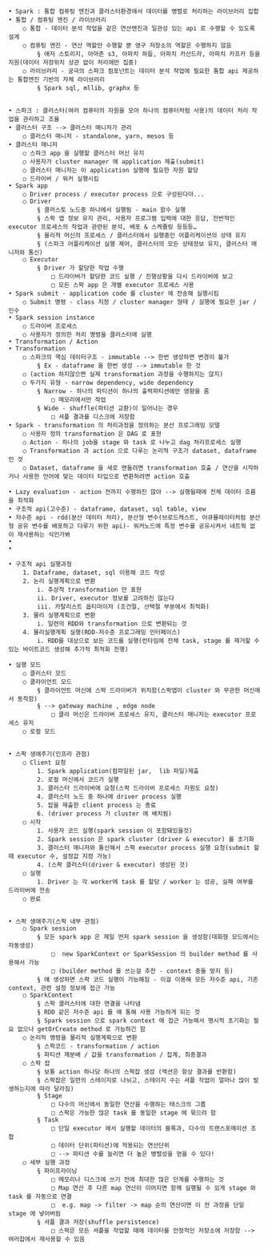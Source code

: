 	• Spark : 통합 컴퓨팅 엔진과 클러스터환경에서 데이터를 병렬로 처리하는 라이브러리 집합
	• 통합 / 컴퓨팅 엔진 / 라이브러리
		○ 통합 - 데이터 분석 작업을 같은 연산엔진과 일관성 있는 api 로 수행할 수 있도록 설계
		○ 컴퓨팅 엔진 - 연산 역할만 수행할 뿐 영구 저장소의 역할은 수행하지 않음
			§ 애저 스토리지, 아마존 s3, 아파치 하둡, 아파치 카산드라, 아파치 카프카 등을 지원(데이터 저장위치 상관 없이 처리에만 집중)
		○ 라이브러리 - 궁극의 스파크 컴포넌트는 데이터 분석 작업에 필요한 통합 api 제공하는 통합엔진 기반의 자체 라이브러리
			§ Spark sql, mllib, graphx 등


	• 스파크 : 클러스터(여러 컴퓨터의 자원을 모아 하나의 컴퓨터처럼 사용)의 데이터 처리 작업을 관리하고 조율
	• 클러스터 구조 --> 클러스터 매니저가 관리
		○ 클러스터 매니저 - standalone, yarn, mesos 등
	• 클러스터 매니저
		○ 스파크 app 을 실행할 클러스터 머신 유지
		○ 사용자가 cluster manager 에 application 제출(submit)
		○ 클러스터 매니저는 이 application 실행에 필요한 자원 할당
		○ 드라이버 / 워커 실행시킴
	• Spark app
		○ Driver process / executor process 으로 구성된다아...
		○ Driver
			§ 클러스토 노드중 하나에서 실행됨 - main 함수 실행
			§ 스팍 앱 정보 유지 관리, 사용자 프로그램 입력에 대한 응답, 전반적인 executor 프로세스의 작업과 관련된 분석, 배포 & 스케쥴링 등등등…
			§ 물리적 머신의 프로세스 / 클러스터에서 실행중인 어플리케이션의 상태 유지
			§ (스파크 어플리케이션 실행 제어, 클러스터의 모든 상태정보 유지, 클러스터 매니저와 통신)
		○ Executor
			§ Driver 가 할당한 작업 수행
				□ 드라이버가 할당한 코드 실행 / 진행상황을 다시 드라이버에 보고
				□ 모든 스팍 app 은 개별 executor 프로세스 사용
	• Spark submit - application code 를 cluster 에 전송해 실행시킴
		○ Submit 명령 - class 지정 / cluster manager 형태 / 실행에 필요한 jar / 인수
	• Spark session instance
		○ 드라이버 프로세스
		○ 사용자가 정의한 처리 명령을 클러스터에 실행
	• Transformation / Action
	• Transformation
		○ 스파크의 핵심 데이터구조 - immutable --> 한번 생성하면 변경이 불가
			§ Ex - dataframe 을 한번 생성 --> immutable 한 것
		○ (action 하지않으면 실제 transformation 과정을 수행하지는 않지)
		○ 두가지 유형 - narrow dependency, wide dependency
			§ Narrow - 하나의 파티션이 하나의 출력파티션에만 영향을 줌
				□ 메모리에서만 작업
			§ Wide - shuffle(파티션 교환)이 일어나는 경우
				□ 셔플 결과를 디스크에 저장함
	• Spark - transformation 의 처리과정을 정의하는 분산 프로그래밍 모델
		○ 사용자 정의 transformation 은 DAG 로 표현
		○ Action - 하나의 job을 stage 와 task 로 나누고 dag 처리프로세스 실행
		○ Transformation 과 action 으로 다루는 논리적 구조가 dataset, dataframe 인 것
		○ Dataset, dataframe 을 새로 맨들려면 transformation 호출 / 연산을 시작하거나 사용한 언어에 맞는 데이터 타입으로 변환하려면 action 호출

	• Lazy evaluation - action 전까지 수행하진 않아 --> 실행될때에 전체 데이터 흐름을 최적화
	• 구조적 api(고수준) - dataframe, dataset, sql table, view
	• 저수준 api - rdd(분산 데이터 처리), 분산형 변수(브로드캐스트, 어큐뮬레이터처럼 분산형 공유 변수를 배포하고 다루기 위한 api)- 워커노드에 특정 변수를 공유시켜서 네트웍 없이 재사용하는 식인가봐
	• 
	• 

	• 구조적 api 실행과정
		1. Dataframe, dataset, sql 이용해 코드 작성
		2. 논리 실행계획으로 변환
			i. 추상적 transformation 만 표현
			ii. Driver, executor 정보를 고려하진 않는다
			iii. 카탈리스트 옵티마이저 (조건절, 선택절 부분에서 최적화)
		3. 물리 실행계획으로 변환
			i. 일련의 RDD와 transformation 으로 변환되는 것
		4. 물리실행계획 실행(RDD-저수준 프로그래밍 인터페이스)
			i. RDD를 대상으로 보든 코드를 실행(런타임에 전체 task, stage 를 제거할 수 있는 바이트코드 생성해 추가적 최적화 진행) 
	
	• 실행 모드
		○ 클러스터 모드
		○ 클라이언트 모드
			§ 클라이언트 머신에 스팍 드라이버가 위치함(스팍앱이 cluster 와 무관한 머신에서 동작함)
			§ --> gateway machine , edge node
				□ 클라 머신은 드라이버 프로세스 유지, 클러스터 매니저는 executor 프로세스 유지
		○ 로컬 모드
		

	• 스팍 생애주기(인프라 관점)
		○ Client 요청
			1. Spark application(컴파일된 jar,  lib 파일)제출
			2. 로컬 머신에서 코드가 실행
			3. 클러스터 드라이버에 요청(스팍 드라이버 프로세스 자원도 요청)
			4. 클러스터 노드 중 하나에 driver process 실행
			5. 잡을 제출한 client process 는 종료
			6. (driver process 가 cluster 에 배치됨)
		○ 시작
			1. 사용자 코드 실행(spark session 이 포함돼있을것)
			2. Spark session 은 spark cluster (driver & executor) 를 초기화
			3. 클러스터 매니저와 통신해서 스팍 executor process 실행 요청(submit 할 때 executor 수, 설정값 지정 가능)
			4. (스팍 클러스터(driver & executor) 생성된 것)
		○ 실행
			1. Driver 는 각 worker에 task 를 할당 / worker 는 성공, 실패 여부를 드라이버에 전송
		○ 완료
			

	• 스팍 생애주기(스팍 내부 관점)
		○ Spark session
			§ 모든 spark app 은 제일 먼저 spark session 을 생성함(대화형 모드에서는 자동생성)
				□  new SparkContext or SparkSession 의 builder method 를 사용해서 가능
				□ (builder method 를 쓰는걸 추천 - context 충돌 방지 등)
			§ 얘 생성하면 스팍 코드 실행이 가능해짐 - 이걸 이용해 모든 저수준 api, 기존 context, 관련 설정 정보에 접근 가능
		○ SparkContext
			§ 스팍 클러스터에 대한 연결을 나타냄
			§ RDD 같은 저수준 api 를 얘 통해 사용 가능하게 되는 것
			§ Spark session 으로 spark context 에 접근 가능해서 명시적 초기화는 필요 없으나 getOrCreate method 로 가능하긴 함
		○ 논리적 명령을 물리적 실행계획으로 변환
			§ 스팍코드 - transformation / action
			§ 파티션 재분배 / 값을 transformation / 집계, 최종결과
		○ 스팍 잡
			§ 보통 action 하나당 하나의 스팍잡 생성 (액션은 항상 결과를 반환함)
			§ 스팍잡은 일련의 스테이지로 나뉘고, 스테이지 수는 셔플 작업이 얼마나 많이 발생하는지에 따라 달라짐)
			§ Stage
				□ 다수의 머신에서 동일한 연산을 수행하는 태스크의 그룹
				□ 스팍은 가능한 많은 task 를 동일한 stage 에 묶으려 함
			§ Task
				□ 단일 executor 에서 실행할 데이터의 블록과, 다수의 트랜스포메이션 조합
				□ 데이터 단위(파티션)에 적용되는 연산단위
				□ --> 파티션 수를 늘리면 더 높은 병렬성을 얻을 수 있다!
		○ 세부 실행 과정
			§ 파이프라이닝
				□ 메모리나 디스크에 쓰기 전에 최대한 많은 단계를 수행하는 것
				□ Map 연산 후 다른 map 연산이 이어지면 함께 실행될 수 있게 stage 와 task 를 자동으로 연결
				□  e.g. map -> filter -> map 순의 연산이면 이 전 과정을 단일 stage 에 넣어버림
			§ 셔플 결과 저장(shuffle persistence)
				□ 스팍은 모든 셔플을 작업할 때에 데이터를 안정적인 저장소에 저장함 --> 여러잡에서 재사용할 수 있음
